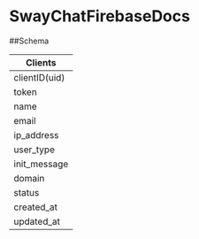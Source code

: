 SwayChatFirebaseDocs
====================

##Schema

| Clients | 
| --------|
| clientID(uid)  | 
| token | 
| name | 
| email | 
| ip_address | 
| user_type | 
| init_message | 
| domain | 
| status | 
| created_at | 
| updated_at | 












